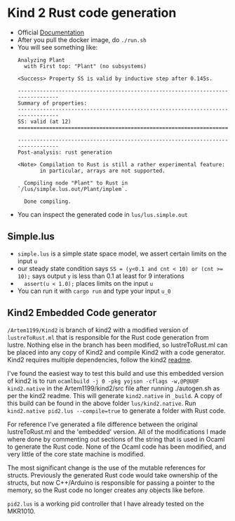 # Kind 2 Rust code generation

* Official [Documentation](https://kind.cs.uiowa.edu/kind2_user_doc/)
* After you pull the docker image, do `./run.sh`
* You will see something like:
	```
	Analyzing Plant
	  with First top: "Plant" (no subsystems)

	<Success> Property SS is valid by inductive step after 0.145s.

	--------------------------------------------------------------------------------
	Summary of properties:
	--------------------------------------------------------------------------------
	SS: valid (at 12)
	================================================================================

	--------------------------------------------------------------------------------
	Post-analysis: rust generation

	<Note> Compilation to Rust is still a rather experimental feature:
	       in particular, arrays are not supported.

	  Compiling node "Plant" to Rust in `/lus/simple.lus.out/Plant/implem`.

	  Done compiling.
	```
* You can inspect the generated code in `lus/lus.simple.out`

## Simple.lus
* `simple.lus` is a simple state space model, we assert certain limits on the input `u` 
* our steady state condition says `SS = (y<0.1 and cnt < 10) or (cnt >= 10);` says output `y` is less than 0.1 at least for 9 interations
* `  assert(u < 1.0);` places limits on the input `u`
* You can run it with `cargo run` and type your input `u_0`

## Kind2 Embedded Code generator

`/Artem1199/Kind2` is branch of kind2 with a modified version of `lustreToRust.ml` that is responsible for the Rust code generation from lustre.  Nothing else in the branch has been modified, so lustreToRust.ml can be placed into any copy of Kind2 and compile Kind2 with a code generator.  Kind2 requires multiple dependencies, follow the kind2 [readme](https://github.com/kind2-mc/kind2).

I've found the easiest way to test this build and use this embedded version of kind2 is to run `ocamlbuild -j 0 -pkg yojson -cflags -w,@P@U@F kind2.native` in the Artem1199/kind2/src file after running ./autogen.sh as per the kind2 readme.  This will generate `kind2.native` in `_build`.  A copy of this build can be found in the above folder `lus/kind2.native`.  Run `kind2.native pid2.lus --compile=true` to generate a folder with Rust code.

For reference I've generated a file difference between the original lustreToRust.ml and the 'embedded' version.  All of the modifications I made where done by commenting out sections of the string that is used in Ocaml to generate the Rust code.  None of the Ocaml code has been modified, and very little of the core state machine is modified.

The most significant change is the use of the mutable references for structs.  Previously the generated Rust code would take ownership of the structs, but now C++/Arduino is responsible for passing a pointer to the memory, so the Rust code no longer creates any objects like before.

`pid2.lus` is a working pid controller that I have already tested on the MKR1010.

